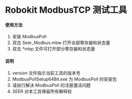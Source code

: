 Robokit ModbusTCP 测试工具
===

#### 使用方法
1. 安装 ModbusPoll
2. 双击 Seer_Modbus.mbw 打开全部寄存器和状态量
3. 双击 *mbp 文件可打开部分寄存器和状态量


#### 说明
1. version 文件指示当前工具的版本号
2. ModbusPollSetup64Bit.exe 为 ModbusPoll 的安装包
3. 请自行解决 ModbusPoll 的注册激活问题
4. SEER 对本工具保留所有解释权
